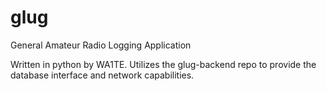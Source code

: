 # glug
General Amateur Radio Logging Application

Written in python by WA1TE. Utilizes the glug-backend
repo to provide the database interface and network
capabilities.
